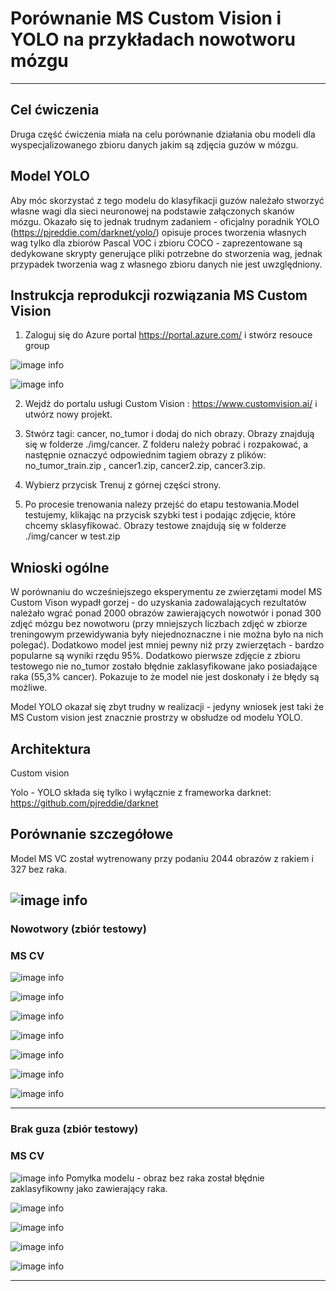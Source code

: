 # Porównanie MS Custom Vision i YOLO na przykładach nowotworu mózgu
---


## Cel ćwiczenia
Druga część ćwiczenia miała na celu porównanie działania obu modeli dla wyspecjalizowanego zbioru danych jakim są zdjęcia guzów w mózgu.

## Model YOLO

Aby móc skorzystać z tego modelu do klasyfikacji guzów należało stworzyć własne wagi dla sieci neuronowej na podstawie załączonych skanów mózgu. Okazało się to jednak trudnym zadaniem - oficjalny poradnik YOLO (https://pjreddie.com/darknet/yolo/) opisuje proces tworzenia własnych wag tylko dla zbiorów Pascal VOC i zbioru COCO - zaprezentowane są dedykowane skrypty generujące pliki potrzebne do stworzenia wag, jednak przypadek tworzenia wag z własnego zbioru danych nie jest uwzględniony.

## Instrukcja reprodukcji rozwiązania MS Custom Vision

1. Zaloguj się  do Azure portal https://portal.azure.com/ i stwórz resouce group  </b>



![image info](./img/cancer_data/resource.png)


![image info](./img/cancer_data/resource2.png)

2. Wejdż do portalu usługi Custom Vision : https://www.customvision.ai/ i utwórz nowy projekt.

3. Stwórz tagi: cancer, no_tumor  i dodaj do nich obrazy. Obrazy znajdują się w folderze ./img/cancer. Z folderu należy pobrać i rozpakować, a następnie oznaczyć odpowiednim tagiem obrazy z plików: no_tumor_train.zip , cancer1.zip, cancer2.zip, cancer3.zip.

4. Wybierz przycisk Trenuj z górnej części strony. 

5. Po procesie trenowania nalezy przejść do etapu testowania.Model testujemy, klikając na przycisk szybki test i podając zdjęcie, które chcemy sklasyfikować. Obrazy testowe znajdują się w folderze ./img/cancer w  test.zip


## Wnioski ogólne
W porównaniu do wcześniejszego eksperymentu ze zwierzętami model MS Custom Vison wypadł gorzej - do uzyskania zadowalających rezultatów należało wgrać ponad 2000 obrazów zawierających nowotwór i ponad 300 zdjęć mózgu bez nowotworu (przy mniejszych liczbach zdjęć w zbiorze treningowym przewidywania były niejednoznaczne i nie można było na nich polegać). Dodatkowo model jest mniej pewny niż przy zwierzętach - bardzo popularne są wyniki rzędu 95%. Dodatkowo pierwsze zdjęcie z zbioru testowego nie no_tumor zostało błędnie zaklasyfikowane jako posiadające raka (55,3% cancer). Pokazuje to że model nie jest doskonały i że błędy są możliwe.

Model YOLO okazał się zbyt trudny w realizacji - jedyny wniosek jest taki że MS Custom vision jest znacznie prostrzy w obsłudze od modelu YOLO.


## Architektura
Custom vision

Yolo - YOLO składa się tylko i wyłącznie z frameworka darknet: https://github.com/pjreddie/darknet

## Porównanie szczegółowe


Model MS VC został wytrenowany przy podaniu 2044 obrazów z rakiem i 327 bez raka.

![image info](./img/cancer_data/performance.png)
---
### Nowotwory (zbiór testowy)
### MS CV
![image info](./img/cancer_data/cancer1.png)

![image info](./img/cancer_data/cancer2.png)


![image info](./img/cancer_data/cancer3.png)

![image info](./img/cancer_data/cancer5.png)


![image info](./img/cancer_data/cancer6.png)


![image info](./img/cancer_data/cancer7.png)


![image info](./img/cancer_data/cancer8.png)



---


### Brak guza (zbiór testowy)
### MS CV
![image info](./img/cancer_data/no_tumor1.png)
Pomyłka modelu - obraz bez raka został błędnie zaklasyfikowny jako zawierający raka.

![image info](./img/cancer_data/no_tumor2.png)

![image info](./img/cancer_data/no_tumor3.png)

![image info](./img/cancer_data/no_tumor4.png)

![image info](./img/cancer_data/no_tumor5.png)

---

